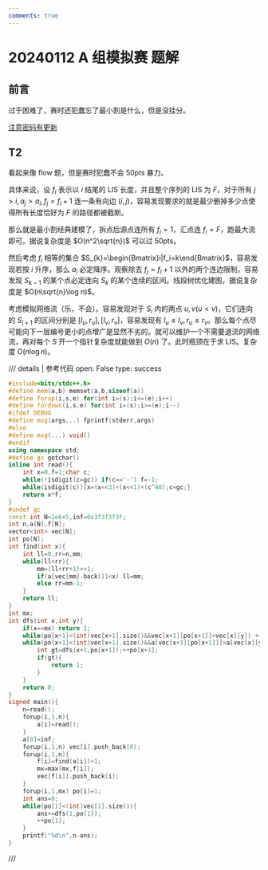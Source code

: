 ```yaml
---
comments: true
---
```


# 20240112 A 组模拟赛 题解

## 前言

过于困难了，赛时还犯蠢忘了最小割是什么，但是没挂分。

[注意密码有更新](../files/20240112.rar)

## T2

看起来像 flow 题，但是赛时犯蠢不会 50pts 暴力。

具体来说，设 $f_i$ 表示以 $i$ 结尾的 LIS 长度，并且整个序列的 LIS 为 $F$，对于所有 $j>i,a_j>a_i,f_j=f_i+1$ 连一条有向边 $(i,j)$，容易发现要求的就是最少删掉多少点使得所有长度恰好为 $F$ 的路径都被截断。

那么就是最小割经典建模了，拆点后源点连所有 $f_i=1$，汇点连 $f_i=F$，跑最大流即可。据说复杂度是 $O(n^2\sqrt{n})$ 可以过 50pts。

然后考虑 $f_i$ 相等的集合 $S_{k}=\begin{Bmatrix}i|f_i=k\end{Bmatrix}$，容易发现若按 $i$ 升序，那么 $a_i$ 必定降序。观察除去 $f_j=f_i+1$ 以外的两个连边限制，容易发现 $S_{k-1}$ 的某个点必定连向 $S_k$ 的某个连续的区间。线段树优化建图，据说复杂度是 $O(n\sqrt{n}\log n)$。

考虑模拟网络流（乐，不会）。容易发现对于 $S_i$ 内的两点 $u,v(u<v)$，它们连向的 $S_{i+1}$ 的区间分别是 $[l_u,r_u],[l_v,r_v]$，容易发现有 $l_u\le l_v,r_u\le r_v$。那么每个点尽可能向下一层编号更小的点增广是显然不劣的。就可以维护一个不需要退流的网络流，再对每个 $S$ 开一个指针复杂度就能做到 $O(n)$ 了。此时瓶颈在于求 LIS。复杂度 $O(n\log n)$。

/// details | 参考代码
    open: False
    type: success

```cpp
#include<bits/stdc++.h>
#define mem(a,b) memset(a,b,sizeof(a))
#define forup(i,s,e) for(int i=(s);i<=(e);i++)
#define fordown(i,s,e) for(int i=(s);i>=(e);i--)
#ifdef DEBUG
#define msg(args...) fprintf(stderr,args)
#else
#define msg(...) void()
#endif
using namespace std;
#define gc getchar()
inline int read(){
    int x=0,f=1;char c;
    while(!isdigit(c=gc)) if(c=='-') f=-1;
    while(isdigit(c)){x=(x<<3)+(x<<1)+(c^48);c=gc;}
    return x*f;
}
#undef gc
const int N=1e6+5,inf=0x3f3f3f3f;
int n,a[N],f[N];
vector<int> vec[N];
int po[N];
int find(int x){
	int ll=0,rr=n,mm;
	while(ll<rr){
		mm=(ll+rr+1)>>1;
		if(a[vec[mm].back()]<x) ll=mm;
		else rr=mm-1;
	}
	return ll;
}
int mx;
int dfs(int x,int y){
	if(x==mx) return 1;
	while(po[x+1]<(int)vec[x+1].size()&&vec[x+1][po[x+1]]<vec[x][y]) ++po[x+1];
	while(po[x+1]<(int)vec[x+1].size()&&a[vec[x+1][po[x+1]]]>a[vec[x][y]]){
		int gt=dfs(x+1,po[x+1]);++po[x+1];
		if(gt){
			return 1;
		}
	}
	return 0;
}
signed main(){
	n=read();
	forup(i,1,n){
		a[i]=read();
	}
	a[0]=inf;
	forup(i,1,n) vec[i].push_back(0);
	forup(i,1,n){
		f[i]=find(a[i])+1;
		mx=max(mx,f[i]);
		vec[f[i]].push_back(i);
	}
	forup(i,1,mx) po[i]=1;
	int ans=0;
	while(po[1]<(int)vec[1].size()){
		ans+=dfs(1,po[1]);
		++po[1];
	}
	printf("%d\n",n-ans);
}
```

///